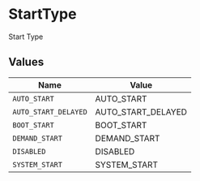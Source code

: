 # StartType

Start Type


## Values

| Name                 | Value                |
| -------------------- | -------------------- |
| `AUTO_START`         | AUTO_START           |
| `AUTO_START_DELAYED` | AUTO_START_DELAYED   |
| `BOOT_START`         | BOOT_START           |
| `DEMAND_START`       | DEMAND_START         |
| `DISABLED`           | DISABLED             |
| `SYSTEM_START`       | SYSTEM_START         |